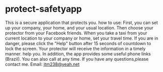 # protect-safetyapp

This is a secure application that protects you.
how to use:
First, you can set up your company, your home, and your usual location.
Then choose your protector from your Facebook friends.
When you take a taxi from your current location to your company or home, set your travel time. If you are in danger, please click the "Help" button after 15 seconds of countdown to lock the screen. Your protector will receive the information in a timely manner. help you.
In addition, the app provides some useful phone links (Brazil). You can also call at any time.
If you have any questions,please contact me.
Email: jtm238@yeah.net
